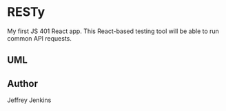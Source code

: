 # RESTy

My first JS 401 React app. This React-based testing tool will be able to run common API requests.

## UML



## Author

Jeffrey Jenkins
